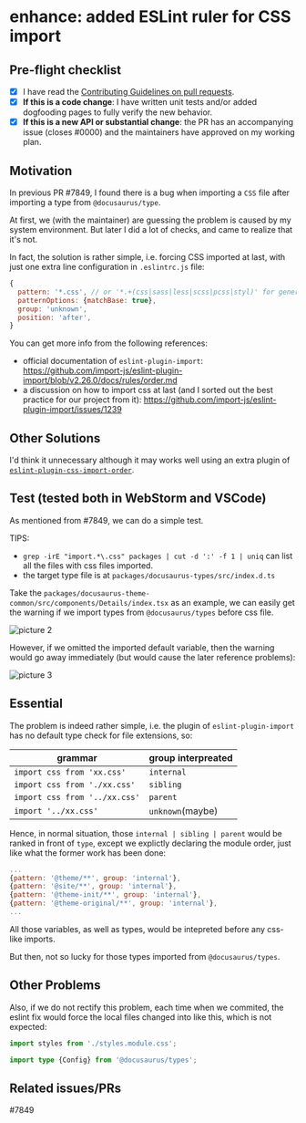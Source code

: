 # enhance: added ESLint ruler for CSS import

## Pre-flight checklist

- [x] I have read the [Contributing Guidelines on pull requests](https://github.com/facebook/docusaurus/blob/main/CONTRIBUTING.md#pull-requests).
- [x] **If this is a code change**: I have written unit tests and/or added dogfooding pages to fully verify the new behavior.
- [x] **If this is a new API or substantial change**: the PR has an accompanying issue (closes #0000) and the maintainers have approved on my working plan.

## Motivation

In previous PR #7849, I found there is a bug when importing a `CSS` file after importing a type from `@docusaurus/type`.

At first, we (with the maintainer) are guessing the problem is caused by my system environment. But later I did a lot of checks, and came to realize that it's not.

In fact, the solution is rather simple, i.e. forcing CSS imported at last, with just one extra line configuration in `.eslintrc.js` file:

```js
{
  pattern: '*.css', // or '*.+(css|sass|less|scss|pcss|styl)' for general match
  patternOptions: {matchBase: true},
  group: 'unknown',
  position: 'after',
}
```

You can get more info from the following references:

- official documentation of `eslint-plugin-import`: https://github.com/import-js/eslint-plugin-import/blob/v2.26.0/docs/rules/order.md
- a discussion on how to import css at last (and I sorted out the best practice for our project from it): https://github.com/import-js/eslint-plugin-import/issues/1239

## Other Solutions

I'd think it unnecessary although it may works well using an extra plugin of [`eslint-plugin-css-import-order`](https://www.npmjs.com/package/eslint-plugin-css-import-order).

## Test (tested both in WebStorm and VSCode)

As mentioned from #7849, we can do a simple test.

TIPS:

- `grep -irE "import.*\.css" packages | cut -d ':' -f 1 | uniq` can list all the files with css files imported.
- the target type file is at `packages/docusaurus-types/src/index.d.ts`

Take the `packages/docusaurus-theme-common/src/components/Details/index.tsx` as an example, we can easily get the warning if we import types from `@docusaurus/types` before css file.

![picture 2](https://mark-vue-oss.oss-cn-hangzhou.aliyuncs.com/pr-eslint-1659195319887-8770459de59c7347cb5845f23368115d7be11115ef6c6aa5aaa99d726a26612c.png)

However, if we omitted the imported default variable, then the warning would go away immediately (but would cause the later reference problems):

![picture 3](https://mark-vue-oss.oss-cn-hangzhou.aliyuncs.com/pr-eslint-1659195545529-b436263301a97afed1c705136cdcfe6a14ffce1e3f1b224b09304eb973ee688a.png)

## Essential

The problem is indeed rather simple, i.e. the plugin of `eslint-plugin-import` has no default type check for file extensions, so:

| grammar                       | group interpreated |
| ----------------------------- | ------------------ |
| `import css from 'xx.css'`    | `internal`         |
| `import css from './xx.css'`  | `sibling`          |
| `import css from '../xx.css'` | `parent`           |
| `import '../xx.css'`          | `unknown`(maybe)   |

Hence, in normal situation, those `internal | sibling | parent` would be ranked in front of `type`, except we explictly declaring the module order, just like what the former work has been done:

```js
...
{pattern: '@theme/**', group: 'internal'},
{pattern: '@site/**', group: 'internal'},
{pattern: '@theme-init/**', group: 'internal'},
{pattern: '@theme-original/**', group: 'internal'},
...
```

All those variables, as well as types, would be intepreted before any css-like imports.

But then, not so lucky for those types imported from `@docusaurus/types`.

## Other Problems

Also, if we do not rectify this problem, each time when we commited, the eslint fix would force the local files changed into like this, which is not expected:

```ts
import styles from './styles.module.css';

import type {Config} from '@docusaurus/types';
```

## Related issues/PRs

#7849
